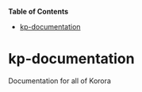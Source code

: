 

**Table of Contents**  

- [kp-documentation](#kp-documentation)



# kp-documentation
Documentation for all of Korora

